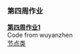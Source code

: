 ### 第四周作业  

[**第四周作业1**](./wuyanzhen/Week4.java)  
Code from wuyanzhen  
[节点类](./wuyanzhen/Node.java)  
